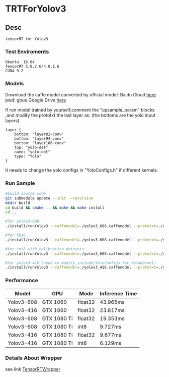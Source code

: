 # TRTForYolov3

## Desc

    tensorRT for Yolov3

### Test Enviroments

    Ubuntu  16.04
    TensorRT 5.0.2.6/4.0.1.6
    CUDA 9.2

### Models

Download the caffe model converted by official model:
Baidu Cloud [here](https://pan.baidu.com/s/1VBqEmUPN33XrAol3ScrVQA) pwd: gbue
Google Drive [here](https://drive.google.com/open?id=18OxNcRrDrCUmoAMgngJlhEglQ1Hqk_NJ)

If run model trained by yourself,comment the "upsample_param" blocks ,and modify the prototxt the last layer as:
(the bottoms are the yolo input layers)
```
layer {
    bottom: "layer82-conv"
    bottom: "layer94-conv"
    bottom: "layer106-conv"
    top: "yolo-det"
    name: "yolo-det"
    type: "Yolo"
}
```

It needs to change the yolo configs in "YoloConfigs.h" if different kernels.

### Run Sample

```bash
#build source code
git submodule update --init --recursive
mkdir build
cd build && cmake .. && make && make install
cd ..

#for yolov3-608
./install/runYolov3 --caffemodel=./yolov3_608.caffemodel --prototxt=./yolov3_608.prototxt --input=./test.jpg --W=608 --H=608 --class=80

#for fp16
./install/runYolov3 --caffemodel=./yolov3_608.caffemodel --prototxt=./yolov3_608.prototxt --input=./test.jpg --W=608 --H=608 --class=80 --mode=fp16

#for int8 with calibration datasets
./install/runYolov3 --caffemodel=./yolov3_608.caffemodel --prototxt=./yolov3_608.prototxt --input=./test.jpg --W=608 --H=608 --class=80 --mode=int8 --calib=./calib_sample.txt

#for yolov3-416 (need to modify include/YoloConfigs for YoloKernel)
./install/runYolov3 --caffemodel=./yolov3_416.caffemodel --prototxt=./yolov3_416.prototxt --input=./test.jpg --W=416 --H=416 --class=80
```


### Performance

Model | GPU | Mode | Inference Time
-- | -- | -- | -- 
Yolov3-608 | GTX 1060 | float32 | 43.965ms
Yolov3-416 |  GTX 1060 | float32 | 23.817ms
Yolov3-608 | GTX 1080 Ti | float32 | 19.353ms
Yolov3-608 | GTX 1080 Ti | int8 | 9.727ms
Yolov3-416 |  GTX 1080 Ti | float32 | 9.677ms
Yolov3-416 |  GTX 1080 Ti | int8 | 6.129ms  | li


### Details About Wrapper

see link [TensorRTWrapper](https://github.com/lewes6369/tensorRTWrapper)
